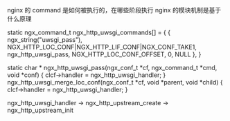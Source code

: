 
nginx 的 command 是如何被执行的，在哪些阶段执行
nginx 的模块机制是基于什么原理


static ngx_command_t ngx_http_uwsgi_commands[] = {
    { ngx_string("uwsgi_pass"),
      NGX_HTTP_LOC_CONF|NGX_HTTP_LIF_CONF|NGX_CONF_TAKE1,
      ngx_http_uwsgi_pass,
      NGX_HTTP_LOC_CONF_OFFSET,
      0,
      NULL },
}

static char *
ngx_http_uwsgi_pass(ngx_conf_t *cf, ngx_command_t *cmd, void *conf)
{
    clcf->handler = ngx_http_uwsgi_handler;
}
ngx_http_uwsgi_merge_loc_conf(ngx_conf_t *cf, void *parent, void *child)
{
    clcf->handler = ngx_http_uwsgi_handler;
}

ngx_http_uwsgi_handler
    -> ngx_http_upstream_create
    -> ngx_http_upstream_init
